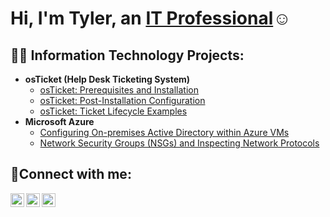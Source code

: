 <h1>Hi, I'm Tyler, an <a href="https://linkedin.com/in/Josh">IT Professional</a>☺</h1>

<h2>👨‍💻 Information Technology Projects:</h2>

- <b>osTicket (Help Desk Ticketing System)</b>
  - [osTicket: Prerequisites and Installation](https://github.com/tyler-casper/osticket-prereqs)
  - [osTicket: Post-Installation Configuration](https://github.com/tyler-casper/post-install-config)
  - [osTicket: Ticket Lifecycle Examples](https://github.com/tyler-casper/ticket-lifecycle)
- <b>Microsoft Azure</b>
  - [Configuring On-premises Active Directory within Azure VMs](https://github.com/tyler-casper/configure-ad)
  - [Network Security Groups (NSGs) and Inspecting Network Protocols](https://github.com/tyler-casper/azure-network-protocols)

<h2>🤳Connect with me:</h2>

[<img align="left" alt="Josh | Twitter" width="22px" src="https://cdn.jsdelivr.net/npm/simple-icons@v3/icons/twitter.svg" />][twitter]
[<img align="left" alt="Josh | LinkedIn" width="22px" src="https://cdn.jsdelivr.net/npm/simple-icons@v3/icons/linkedin.svg" />][linkedin]
[<img align="left" alt="Josh | Instagram" width="22px" src="https://cdn.jsdelivr.net/npm/simple-icons@v3/icons/instagram.svg" />][instagram]

[twitter]: https://twitter.com/Josh
[instagram]: https://www.instagram.com/Josh
[linkedin]: https://linkedin.com/in/Josh
